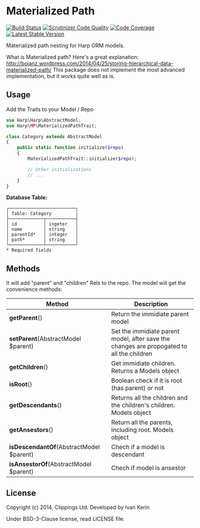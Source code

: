 Materialized Path
=================

[![Build Status](https://travis-ci.org/harp-orm/materialized-path.svg?branch=master)](https://travis-ci.org/harp-orm/materialized-path)
[![Scrutinizer Code Quality](https://scrutinizer-ci.com/g/harp-orm/materialized-path/badges/quality-score.png)](https://scrutinizer-ci.com/g/harp-orm/materialized-path/)
[![Code Coverage](https://scrutinizer-ci.com/g/harp-orm/materialized-path/badges/coverage.png)](https://scrutinizer-ci.com/g/harp-orm/materialized-path/)
[![Latest Stable Version](https://poser.pugx.org/harp-orm/materialized-path/v/stable.svg)](https://packagist.org/packages/harp-orm/materialized-path)

Materialized path nesting for Harp ORM models.

What is Materialized path? Here's a great explanation: http://bojanz.wordpress.com/2014/04/25/storing-hierarchical-data-materialized-path/
This package does not implement the most advanced implementation, but it works quite well as is.

Usage
-----

Add the Traits to your Model / Repo

```php
use Harp\Harp\AbstractModel;
use Harp\MP\MaterializedPathTrait;

class Category extends AbstractModel
{
    public static function initialize($repo)
    {
        MaterializedPathTrait::initialize($repo);

        // Other initializations
        // ...
    }
}
```

__Database Table:__

```
┌─────────────────────────┐
│ Table: Category         │
├─────────────┬───────────┤
│ id          │ ingeter   │
│ name        │ string    │
│ parentId*   │ integer   │
│ path*       │ string    │
└─────────────┴───────────┘
* Required fields
```

Methods
-------

It will add "parent" and "children" Rels to the repo. The model will get the convenience methods:

Method                                    | Description
------------------------------------------|--------------------------------------------------
__getParent__()                           | Return the immidiate parent model
__setParent__(AbstractModel $parent)      | Set the immidiate parent model, after save the changes are propogated to all the children
__getChildren__()                         | Get immidiate children. Returns a Models object
__isRoot__()                              | Boolean check if it is root (has parent) or not
__getDescendants__()                      | Returns all the children and the children's children. Models object
__getAnsestors__()                        | Return all the parents, including root. Models object
__isDescendantOf__(AbstractModel $parent) | Chech if a model is descendant
__isAnsestorOf__(AbstractModel $parent)   | Chech if model is ansestor

License
-------

Copyright (c) 2014, Clippings Ltd. Developed by Ivan Kerin

Under BSD-3-Clause license, read LICENSE file.
